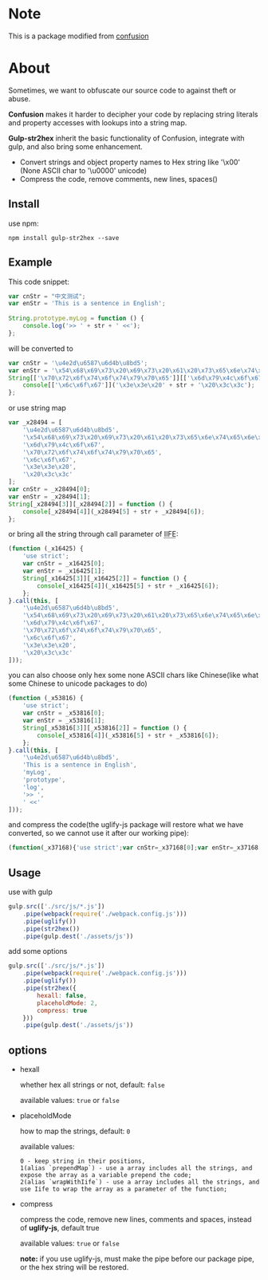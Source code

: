 # Note
This is a package modified from [confusion](https://www.npmjs.com/package/confusion)

# About
Sometimes, we want to obfuscate our source code to against theft or abuse.

**Confusion** makes it harder to decipher your code by replacing string literals 
and property accesses with lookups into a string map.

**Gulp-str2hex** inherit the basic functionality of Confusion, integrate with gulp, and also bring some enhancement.

* Convert strings and object property names to Hex string like '\x00' (None ASCII char to '\u0000' unicode)
* Compress the code, remove comments, new lines, spaces()

## Install

use npm:


```
npm install gulp-str2hex --save
```

## Example

This code snippet:

```js
var cnStr = "中文测试";
var enStr = 'This is a sentence in English';
 
String.prototype.myLog = function () {
    console.log('>> ' + str + ' <<');
};
```

will be converted to

```js
var cnStr = '\u4e2d\u6587\u6d4b\u8bd5';
var enStr = '\x54\x68\x69\x73\x20\x69\x73\x20\x61\x20\x73\x65\x6e\x74\x65\x6e\x63\x65\x20\x69\x6e\x20\x45\x6e\x67\x6c\x69\x73\x68';
String[['\x70\x72\x6f\x74\x6f\x74\x79\x70\x65']][['\x6d\x79\x4c\x6f\x67']] = function () {
    console[['\x6c\x6f\x67']]('\x3e\x3e\x20' + str + '\x20\x3c\x3c');
};
```

or use string map

```js
var _x28494 = [
    '\u4e2d\u6587\u6d4b\u8bd5',
    '\x54\x68\x69\x73\x20\x69\x73\x20\x61\x20\x73\x65\x6e\x74\x65\x6e\x63\x65\x20\x69\x6e\x20\x45\x6e\x67\x6c\x69\x73\x68',
    '\x6d\x79\x4c\x6f\x67',
    '\x70\x72\x6f\x74\x6f\x74\x79\x70\x65',
    '\x6c\x6f\x67',
    '\x3e\x3e\x20',
    '\x20\x3c\x3c'
];
var cnStr = _x28494[0];
var enStr = _x28494[1];
String[_x28494[3]][_x28494[2]] = function () {
    console[_x28494[4]](_x28494[5] + str + _x28494[6]);
};
```

or bring all the string through call parameter of <abbr title="immediately invoced function expression">IIFE</abbr>:

```js
(function (_x16425) {
    'use strict';
    var cnStr = _x16425[0];
    var enStr = _x16425[1];
    String[_x16425[3]][_x16425[2]] = function () {
        console[_x16425[4]](_x16425[5] + str + _x16425[6]);
    };
}.call(this, [
    '\u4e2d\u6587\u6d4b\u8bd5',
    '\x54\x68\x69\x73\x20\x69\x73\x20\x61\x20\x73\x65\x6e\x74\x65\x6e\x63\x65\x20\x69\x6e\x20\x45\x6e\x67\x6c\x69\x73\x68',
    '\x6d\x79\x4c\x6f\x67',
    '\x70\x72\x6f\x74\x6f\x74\x79\x70\x65',
    '\x6c\x6f\x67',
    '\x3e\x3e\x20',
    '\x20\x3c\x3c'
]));

```

you can also choose only hex some none ASCII chars like Chinese(like what some Chinese to unicode packages to do)

```js
(function (_x53816) {
    'use strict';
    var cnStr = _x53816[0];
    var enStr = _x53816[1];
    String[_x53816[3]][_x53816[2]] = function () {
        console[_x53816[4]](_x53816[5] + str + _x53816[6]);
    };
}.call(this, [
    '\u4e2d\u6587\u6d4b\u8bd5',
    'This is a sentence in English',
    'myLog',
    'prototype',
    'log',
    '>> ',
    ' <<'
]));
```

and compress the code(the uglify-js package will restore what we have converted, so we cannot use it after our working pipe):

```js
(function(_x37168){'use strict';var cnStr=_x37168[0];var enStr=_x37168[1];String[_x37168[3]][_x37168[2]]=function(){console[_x37168[4]](_x37168[5]+str+_x37168[6]);};}.call(this,['\u4e2d\u6587\u6d4b\u8bd5','This is a sentence in English','myLog','prototype','log','>> ',' <<']));
```

## Usage

use with gulp

```js
gulp.src(['./src/js/*.js'])
    .pipe(webpack(require('./webpack.config.js')))
    .pipe(uglify())
    .pipe(str2hex())
    .pipe(gulp.dest('./assets/js')) 
```

add some options

```js
gulp.src(['./src/js/*.js'])
    .pipe(webpack(require('./webpack.config.js')))
    .pipe(uglify())
    .pipe(str2hex({
        hexall: false,
        placeholdMode: 2,
        compress: true
    }))
    .pipe(gulp.dest('./assets/js')) 
```

## options

* hexall

  whether hex all strings or not, default: `false`


  available values: `true` or `false`
  

* placeholdMode

  how to map the strings, default: `0`

  
  available values: 
  ```
  0 - keep string in their positions,
  1(alias `prependMap`) - use a array includes all the strings, and expose the array as a variable prepend the code;
  2(alias `wrapWithIife`) - use a array includes all the strings, and use Iife to wrap the array as a parameter of the function;
  ```


* compress

  compress the code, remove new lines, comments and spaces, instead of **uglify-js**, default true

  available values: `true` or `false`

  **note:**
    if you use uglify-js, must make the pipe before our package pipe, or the hex string will be restored.